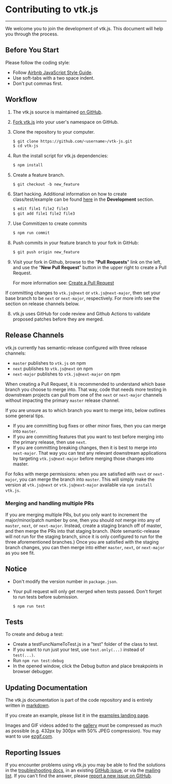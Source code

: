 # Contributing to vtk.js
---

We welcome you to join the development of vtk.js. This document will help you through the process.

## Before You Start

Please follow the coding style:

- Follow [Airbnb JavaScript Style Guide](https://github.com/airbnb/javascript).
- Use soft-tabs with a two space indent.
- Don't put commas first.

## Workflow

1. The vtk.js source is maintained [on GitHub](https://github.com/kitware/vtk-js).
2. [Fork vtk.js](https://help.github.com/articles/fork-a-repo/) into your user's namespace on GitHub.
3. Clone the repository to your computer.

    ```sh
    $ git clone https://github.com/<username>/vtk-js.git
    $ cd vtk-js
    ```

4. Run the install script for vtk.js dependencies:
    ```sh
    $ npm install
    ```

5. Create a feature branch.

    ```
    $ git checkout -b new_feature
    ```

4. Start hacking. Additional information on how to create class/test/example can be found
   [here](https://kitware.github.io/vtk-js/docs/) in the __Development__ section.

    ```sh
    $ edit file1 file2 file3
    $ git add file1 file2 file3
    ```

5. Use Commitizen to create commits

    ```sh
    $ npm run commit
    ```

6. Push commits in your feature branch to your fork in GitHub:

    ```sh
    $ git push origin new_feature
    ```

7. Visit your fork in Github, browse to the "**Pull Requests**" link on the left, and use the 
   "**New Pull Request**" button in the upper right to create a Pull Request.

    For more information see: 
    [Create a Pull Request](https://help.github.com/articles/creating-a-pull-request/)

If committing changes to `vtk.js@next` or `vtk.js@next-major`, then set your base branch to be `next`
or `next-major`, respectively. For more info see the section on release channels below.

8. vtk.js uses GitHub for code review and Github Actions to validate proposed patches before they are merged.

## Release Channels

vtk.js currently has semantic-release configured with three release channels:
- `master` publishes to `vtk.js` on npm
- `next` publishes to `vtk.js@next` on npm
- `next-major` publishes to `vtk.js@next-major` on npm

When creating a Pull Request, it is recommended to understand which base branch you choose to merge into.
That way, code that needs more testing in downstream projects can pull from one of the `next` or `next-major`
channels without impacting the primary `master` release channel.

If you are unsure as to which branch you want to merge into, below outlines some general tips.
- If you are committing bug fixes or other minor fixes, then you can merge into `master`.
- If you are committing features that you want to test before merging into the primary release, then
  use `next`.
- If you are committing breaking changes, then it is best to merge into `next-major`. That way you
  can test any relevant downstream applications by targeting `vtk.js@next-major` before merging those
  changes into master.

For folks with merge permissions: when you are satisfied with `next` or `next-major`, you can merge the
branch into `master`. This will simply make the version at `vtk.js@next` or `vtk.js@next-major` available
via `npm install vtk.js`.

### Merging and handling multiple PRs

If you are merging multiple PRs, but you only want to increment the major/minor/patch number by one,
then you should *not* merge into any of `master`, `next`, or `next-major`. Instead, create a staging
branch off of master, and then merge the PRs into that staging branch. (Note semantic-release will not
run for the staging branch, since it is only configured to run for the three aforementioned branches.) Once
you are satisfied with the staging branch changes, you can then merge into either `master`, `next`, or
`next-major` as you see fit.

## Notice

- Don't modify the version number in `package.json`.
- Your pull request will only get merged when tests passed. Don't forget to run tests before 
  submission.

    ```
    $ npm run test
    ```

## Tests

To create and debug a test:
- Create a testFuncNameToTest.js in a "test" folder of the class to test.
- If you want to run just your test, use `test.only(...)` instead of `test(...)`.
- Run `npm run test:debug`
- In the opened window, click the Debug button and place breakpoints in browser debugger.

## Updating Documentation

The vtk.js documentation is part of the code repository and is entirely written in 
[markdown](https://daringfireball.net/projects/markdown/).

If you create an example, please list it in the [examples landing page](Documentation/content/examples/index.md).

Images and GIF videos added to the [gallery](Documentation/content/docs/gallery) must be compressed as much as possible (e.g. 432px by 300px with 50% JPEG compression). You may want to use [ezgif.com](https://ezgif.com/).

## Reporting Issues

If you encounter problems using vtk.js you may be able to find the solutions in the
[troubleshooting docs](https://kitware.github.io/vtk-js/docs/misc_troubleshooting.html), in an 
existing [GitHub issue](https://github.com/kitware/vtk-js/issues), or via the 
[mailing list](http://www.vtk.org/VTK/help/mailing.html).
If you can't find the answer, please 
[report a new issue on GitHub](https://github.com/Kitware/vtk-js/issues/new).
